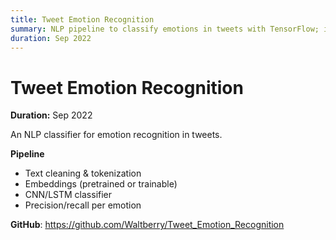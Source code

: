 ```yaml
---
title: Tweet Emotion Recognition
summary: NLP pipeline to classify emotions in tweets with TensorFlow; includes preprocessing and model evaluation.
duration: Sep 2022
---
```


# Tweet Emotion Recognition

**Duration:** Sep 2022

An NLP classifier for emotion recognition in tweets.

**Pipeline**
- Text cleaning & tokenization
- Embeddings (pretrained or trainable)
- CNN/LSTM classifier
- Precision/recall per emotion

**GitHub**: <https://github.com/Waltberry/Tweet_Emotion_Recognition>

